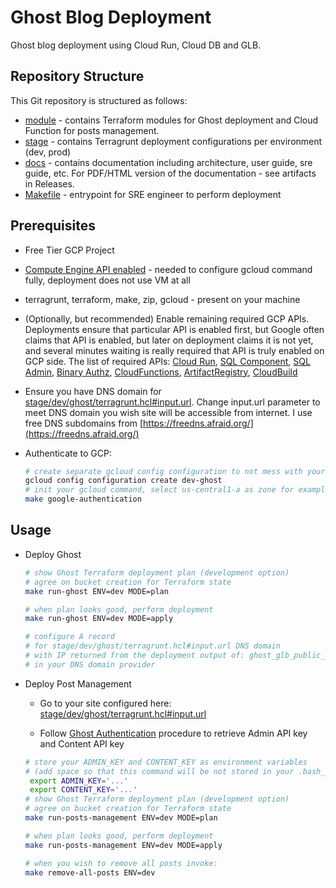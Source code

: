 # Ghost Blog Deployment

Ghost blog deployment using Cloud Run, Cloud DB and GLB.

## Repository Structure

This Git repository is structured as follows:

* [module](module) - contains Terraform modules for Ghost deployment and Cloud Function for posts management.
* [stage](stage) - contains Terragrunt deployment configurations per environment (dev, prod)
* [docs](docs) - contains documentation including architecture, user guide, sre guide, etc. For PDF/HTML version of the documentation - see artifacts in Releases.
* [Makefile](Makefile) - entrypoint for SRE engineer to perform deployment

## Prerequisites

* Free Tier GCP Project
* [Compute Engine API enabled](https://console.cloud.google.com/apis/library/compute.googleapis.com) - needed to configure gcloud command fully, deployment does not use VM at all
* terragrunt, terraform, make, zip, gcloud - present on your machine
* (Optionally, but recommended) Enable remaining required GCP APIs. Deployments ensure that particular API is enabled first, but Google often claims that API is enabled, but later on deployment claims it is not yet, and several minutes waiting is really required that API is truly enabled on GCP side.
The list of required APIs: [Cloud Run](https://console.cloud.google.com/apis/library/run.googleapis.com), [SQL Component](https://console.cloud.google.com/apis/library/sql-component.googleapis.com), [SQL Admin](https://console.cloud.google.com/apis/library/sqladmin.googleapis.com), [Binary Authz](https://console.cloud.google.com/apis/library/binaryauthorization.googleapis.com), [CloudFunctions](https://console.cloud.google.com/apis/library/cloudfunctions.googleapis.com), [ArtifactRegistry](https://console.cloud.google.com/apis/library/artifactregistry.googleapis.com), [CloudBuild](https://console.cloud.google.com/apis/library/cloudbuild.googleapis.com)
* Ensure you have DNS domain for [stage/dev/ghost/terragrunt.hcl#input.url](stage/dev/ghost/terragrunt.hcl). Change input.url parameter to meet DNS domain you wish site will be accessible from internet. I use free DNS subdomains from [https://freedns.afraid.org/](https://freedns.afraid.org/)

* Authenticate to GCP:

  ```bash
  # create separate gcloud config configuration to not mess with your current config
  gcloud config configuration create dev-ghost
  # init your gcloud command, select us-central1-a as zone for example
  make google-authentication
  ```

## Usage

* Deploy Ghost

    ```bash
    # show Ghost Terraform deployment plan (development option)
    # agree on bucket creation for Terraform state
    make run-ghost ENV=dev MODE=plan

    # when plan looks good, perform deployment
    make run-ghost ENV=dev MODE=apply

    # configure A record
    # for stage/dev/ghost/terragrunt.hcl#input.url DNS domain
    # with IP returned from the deployment output of: ghost_glb_public_ip
    # in your DNS domain provider
    ```

* Deploy Post Management

  * Go to your site configured here: [stage/dev/ghost/terragrunt.hcl#input.url](stage/dev/ghost/terragrunt.hcl)

  * Follow [Ghost Authentication](https://ghost.org/docs/admin-api/javascript/#authentication) procedure to retrieve Admin API key and Content API key

  ```bash
  # store your ADMIN_KEY and CONTENT_KEY as environment variables
  # (add space so that this command will be not stored in your .bash_history)
   export ADMIN_KEY='...'
   export CONTENT_KEY='...'
  # show Ghost Terraform deployment plan (development option)
  # agree on bucket creation for Terraform state
  make run-posts-management ENV=dev MODE=plan

  # when plan looks good, perform deployment
  make run-posts-management ENV=dev MODE=apply

  # when you wish to remove all posts invoke:
  make remove-all-posts ENV=dev
  ```
